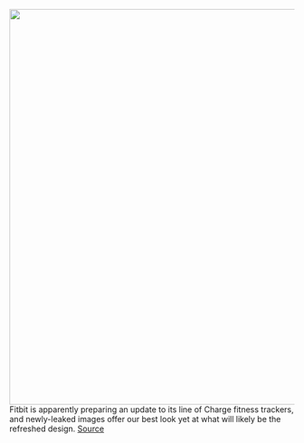 <img src='https://cdn.vox-cdn.com/thumbor/fIDyMTeGC_qU4QCVfoZ-IvV41Ho=/0x0:2654x1714/1200x800/filters:focal(1115x645:1539x1069)/cdn.vox-cdn.com/uploads/chorus_image/image/69730372/fitbit_charge_5_leaks.0.jpg' width='700px' /><br/>
Fitbit is apparently preparing an update to its line of Charge fitness trackers, and newly-leaked images offer our best look yet at what will likely be the refreshed design.
<a href='https://www.theverge.com/2021/8/16/22626752/fitbit-charge-5-leaked-images-specs-news'> Source <a/>